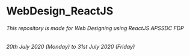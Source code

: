 # WebDesign_ReactJS

###### This repository is made for Web Designing using ReactJS APSSDC FDP

###### 20th July 2020 (Monday) to 31st July 2020 (Friday)
